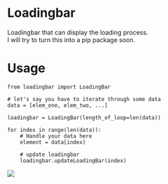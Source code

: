 # Loadingbar
Loadingbar that can display the loading process.</br>
I will try to turn this into a pip package soon.

# Usage
```
from loadingbar import LoadingBar

# let's say you have to iterate through some data
data = [elem_one, elem_two, ...]

loadingbar = LoadingBar(length_of_loop=len(data))

for index in range(len(data)):
    # Handle your data here
    element = data[index)
    
    # update loadingbar 
    loadingbar.updateLoadingBar(index)
```
<img src="https://user-images.githubusercontent.com/60892381/95025533-acd7a800-068a-11eb-9537-b4ab7cfd536e.gif"></img>
